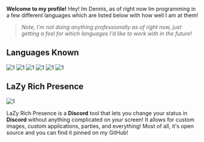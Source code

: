 **Welcome to my profile!**
Hey! Im Dennis, as of right now Im programming in a few different languages which are listed below with how well I am at them!

>*Note, I'm not doing anything professionally as of right now, just getting a feel for which languages I'd like to work with in the future!*

## Languages Known
![1](https://img.shields.io/badge/HTML-40--50%25-success)
![1](https://img.shields.io/badge/CSS-30--50%25-blue)
![1](https://img.shields.io/badge/JavaScript-85--90%25-yellow)
![1](https://img.shields.io/badge/Java-90--95%25-orange)
![1](https://img.shields.io/badge/CSharp-60--70%25-informational)
![1](https://img.shields.io/badge/C++-30--40%25-red)

## LaZy Rich Presence
![1](https://img.shields.io/badge/Latest--Stable-v1.0.0-success)

LaZy Rich Presence is a **Discord** tool that lets you change your status in **Discord** without anything complicated on your screen! It allows for custom images, custom applications, parties, and everything! Most of all, it's open source and you can find it pinned on my GitHub! 


